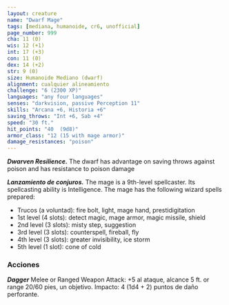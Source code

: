 ```yaml
---
layout: creature
name: "Dwarf Mage"
tags: [mediana, humanoide, cr6, unofficial]
page_number: 999
cha: 11 (0)
wis: 12 (+1)
int: 17 (+3)
con: 11 (0)
dex: 14 (+2)
str: 9 (0)
size: Humanoide Mediano (dwarf)
alignment: cualquier alineamiento
challenge: "6 (2300 XP)"
languages: "any four languages"
senses: "darkvision, passive Perception 11"
skills: "Arcana +6, Historia +6"
saving_throws: "Int +6, Sab +4"
speed: "30 ft."
hit_points: "40  (9d8)"
armor_class: "12 (15 with mage armor)"
damage_resistances: "poison"
---
```


***Dwarven Resilience.*** The dwarf has advantage on saving throws against poison and has resistance to poison damage

***Lanzamiento de conjuros.*** The mage is a 9th-level spellcaster. Its spellcasting ability is Intelligence. The mage has the following wizard spells prepared:
* Trucos (a voluntad): fire bolt, light, mage hand, prestidigitation
* 1st level (4 slots): detect magic, mage armor, magic missile, shield
* 2nd level (3 slots): misty step, suggestion
* 3rd level (3 slots): counterspell, fireball, fly
* 4th level (3 slots): greater invisibility, ice storm
* 5th level (1 slot): cone of cold

### Acciones

***Dagger*** Melee or Ranged Weapon Attack: +5 al ataque, alcance 5 ft. or range 20/60 pies, un objetivo. Impacto: 4 (1d4 + 2) puntos de daño perforante.